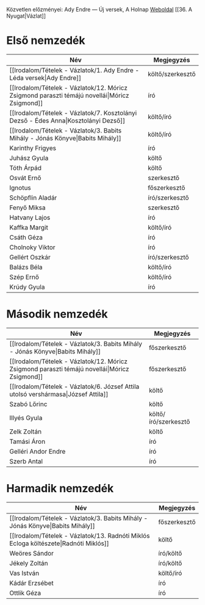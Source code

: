 
Közvetlen előzményei: Ady Endre — Új versek, A Holnap
[Weboldal](https://epa.oszk.hu/00000/00022/nyugat.htm)
[[36. A Nyugat|Vázlat]]

# Első nemzedék

| Név                                                                                           | Megjegyzés       |
| --------------------------------------------------------------------------------------------- | ---------------- |
| [[Irodalom/Tételek - Vázlatok/1. Ady Endre - Léda versek\|Ady Endre]]                         | költő/szerkesztő |
| [[Irodalom/Tételek - Vázlatok/12. Móricz Zsigmond paraszti témájú novellái\|Móricz Zsigmond]] | író              |
| [[Irodalom/Tételek - Vázlatok/7. Kosztolányi Dezső - Édes Anna\|Kosztolányi Dezső]]           | költő/író        |
| [[Irodalom/Tételek - Vázlatok/3. Babits Mihály - Jónás Könyve\|Babits Mihály]]                | költő/író        |
| Karinthy Frigyes                                                                              | író              |
| Juhász Gyula                                                                                  | költő            |
| Tóth Árpád                                                                                    | költő            |
| Osvát Ernő                                                                                    | szerkesztő       |
| Ignotus                                                                                       | főszerkesztő     |
| Schöpflin Aladár                                                                              | író/szerkesztő   |
| Fenyő Miksa                                                                                   | szerkesztő       |
| Hatvany Lajos                                                                                 | író              |
| Kaffka Margit                                                                                 | költő/író        |
| Csáth Géza                                                                                    | író              |
| Cholnoky Viktor                                                                               | író              |
| Gellért Oszkár                                                                                | író/szerkesztő   |
| Balázs Béla                                                                                   | költő/író        |
| Szép Ernő                                                                                     | költő/író        |
| Krúdy Gyula                                                                                   | író              |
# Második nemzedék

| Név                                                                                           | Megjegyzés           |
| --------------------------------------------------------------------------------------------- | -------------------- |
| [[Irodalom/Tételek - Vázlatok/3. Babits Mihály - Jónás Könyve\|Babits Mihály]]                | főszerkesztő         |
| [[Irodalom/Tételek - Vázlatok/12. Móricz Zsigmond paraszti témájú novellái\|Móricz Zsigmond]] | főszerkesztő         |
| [[Irodalom/Tételek - Vázlatok/6. József Attila utolsó vershármasa\|József Attila]]            | költő                |
| Szabó Lőrinc                                                                                  | költő                |
| Illyés Gyula                                                                                  | költő/író/szerkesztő |
| Zelk Zoltán                                                                                   | költő                |
| Tamási Áron                                                                                   | író                  |
| Gelléri Andor Endre                                                                           | író                  |
| Szerb Antal                                                                                   | író                  |
# Harmadik nemzedék

| Név                                                                                  | Megjegyzés   |
| ------------------------------------------------------------------------------------ | ------------ |
| [[Irodalom/Tételek - Vázlatok/3. Babits Mihály - Jónás Könyve\|Babits Mihály]]       | főszerkesztő |
| [[Irodalom/Tételek - Vázlatok/13. Radnóti Miklós Ecloga költészete\|Radnóti Miklós]] | költő        |
| Weöres Sándor                                                                        | író/költő    |
| Jékely Zoltán                                                                        | író/költő    |
| Vas István                                                                           | költő/író    |
| Kádár Erzsébet                                                                       | író          |
| Ottlik Géza                                                                          | író          |
